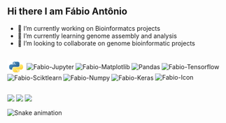 ## Hi there I am Fábio Antônio


- 🔭 I’m currently working on Bioinformatcs projects
- 🌱 I’m currently learning genome assembly and analysis 
- 👯 I’m looking to collaborate on genome bioinformatic projects

<div style="display: inline_block"><br>
 <img align="center" alt="Fabio-Python" height="30" width="40" src="https://raw.githubusercontent.com/devicons/devicon/master/icons/python/python-original.svg">
 <img align="center" alt="Fabio-Jupyter" height="30" width="40" src="https://cdn.jsdelivr.net/gh/devicons/devicon@latest/icons/jupyter/jupyter-original-wordmark.svg" />
 <img align="center" alt="Fabio-Matplotlib" height="30" width="40" src="https://cdn.jsdelivr.net/gh/devicons/devicon@latest/icons/matplotlib/matplotlib-original.svg" />
 <img align="center" alt="Pandas" height="30" width="40" src="https://cdn.jsdelivr.net/gh/devicons/devicon@latest/icons/pandas/pandas-original.svg" />
 <img align="center" alt="Fabio-Tensorflow" height="30" width="40" src="https://cdn.jsdelivr.net/gh/devicons/devicon@latest/icons/tensorflow/tensorflow-original.svg" />
 <img align="center" alt="Fabio-Sciktlearn" height="30" width="40" src="https://cdn.jsdelivr.net/gh/devicons/devicon@latest/icons/scikitlearn/scikitlearn-original.svg" />
 <img align="center" alt="Fabio-Numpy" height="30" width="40" src="https://cdn.jsdelivr.net/gh/devicons/devicon@latest/icons/numpy/numpy-original.svg" />
 <img align="center" alt="Fabio-Keras" height="30" width="40" src="https://cdn.jsdelivr.net/gh/devicons/devicon@latest/icons/keras/keras-original.svg" />
 <img aling="right" margin-left:auto; margin-right:0; alt="Fabio-Icon" height="100" width="100" src="https://cdn.discordapp.com/attachments/1038643173100105789/1248290479884337172/wizarding-world-portrait_1.png?ex=6663209a&is=6661cf1a&hm=1c6c157b93722ea4cd9e903f79634ca4fcaa359dfb4c1b602ffa4a64f24da9dc&">
</div>

##
<div>
<a href="https://instagram.com/fabioam.junior" target="_blank"><img src="https://img.shields.io/badge/-Instagram-%23E4405F?style=for-the-badge&logo=instagram&logoColor=white" target="_blank"></a> 
  <a href="https://www.linkedin.com/in/fábio-junior/" target="_blank"><img src="https://img.shields.io/badge/-LinkedIn-%230077B5?style=for-the-badge&logo=linkedin&logoColor=white" target="_blank"></a> 
  <a href="https://fabiojr61998.wixsite.com/my-site-2" target="_blank"><img src="https://img.shields.io/badge/Wix-000?style=for-the-badge&logo=wix&logoColor=white" target="_blank"></a>
</div>

 ![Snake animation](https://github.com/FabioAntonio/blob/output/github-contribuition-grid-snake.svg)
